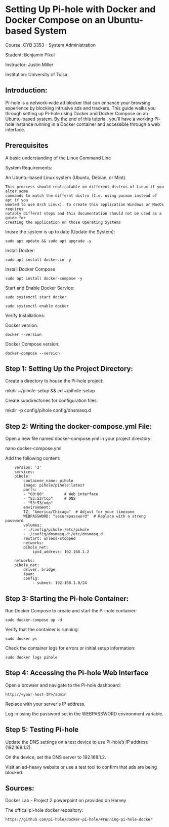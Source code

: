 # Setting Up Pi-hole with Docker and Docker Compose on an Ubuntu-based System

Course: CYB 3353 - System Administration

Student: Benjamin Pikul

Instructor: Justin Miller

Institution: University of Tulsa

## Introduction:
Pi-hole is a network-wide ad blocker that can enhance your browsing experience by blocking intrusive ads and trackers. This guide walks you through setting up Pi-hole using Docker and Docker Compose on an Ubuntu-based system. By the end of this tutorial, you'll have a working Pi-hole instance running in a Docker container and accessible through a web interface.

## Prerequisites
A basic understanding of the Linux Command Line

System Requirements:

An Ubuntu-based Linux system (Ubuntu, Debian, or Mint).

    This proccess should replicatable on different distros of Linux if you alter some
    commands to match the differnt distro (I.e. using pacman instead of apt if you 
    wanted to use Arch Linux). To create this application Windows or MacOs requires 
    notably differnt steps and this documentation should not be used as a guide for 
    creating the application on those Operating Systems

Inusre the system is up to date (Update the System):

    sudo apt update && sudo apt upgrade -y

Install Docker:

    sudo apt install docker.io -y

Install Docker Compose

    sudo apt install docker-compose -y

Start and Enable Docker Service:

    sudo systemctl start docker
    
    sudo systemctl enable docker

Verify Installations:

Docker version:

    docker --version

Docker Compose version:

    docker-compose --version

## Step 1: Setting Up the Project Directory:
Create a directory to house the Pi-hole project:

mkdir ~/pihole-setup && cd ~/pihole-setup

Create subdirectories for configuration files:

mkdir -p config/pihole config/dnsmasq.d

## Step 2: Writing the docker-compose.yml File:

Open a new file named docker-compose.yml in your project directory:

nano docker-compose.yml

Add the following content:

        version: '3'
        services:
        pihole:
            container_name: pihole
            image: pihole/pihole:latest
            ports:
            - "80:80"         # Web interface
            - "53:53/tcp"     # DNS
            - "53:53/udp"
            environment:
            TZ: "America/Chicago"  # Adjust for your timezone
            WEBPASSWORD: "securepassword"  # Replace with a strong password
            volumes:
            - ./config/pihole:/etc/pihole
            - ./config/dnsmasq.d:/etc/dnsmasq.d
            restart: unless-stopped
            networks:
            pihole_net:
                ipv4_address: 192.168.1.2
    
        networks:
        pihole_net:
            driver: bridge
            ipam:
            config:
                - subnet: 192.168.1.0/24

## Step 3: Starting the Pi-hole Container:
Run Docker Compose to create and start the Pi-hole container:

    sudo docker-compose up -d

Verify that the container is running:

    sudo docker ps

Check the container logs for errors or initial setup information:

    sudo docker logs pihole

## Step 4: Accessing the Pi-hole Web Interface
Open a browser and navigate to the Pi-hole dashboard:

    http://<your-host-IP>/admin
    
Replace <your-host-IP> with your server's IP address.

Log in using the password set in the WEBPASSWORD environment variable.

## Step 5: Testing Pi-hole

Update the DNS settings on a test device to use Pi-hole’s IP address (192.168.1.2).

On the device, set the DNS server to 192.168.1.2.

Visit an ad-heavy website or use a test tool to confirm that ads are being blocked.

## Sources:
Docker Lab - Project 2 powerpoint on provided on Harvey

The offical pi-hole docker repository:

    https://github.com/pi-hole/docker-pi-hole/#running-pi-hole-docker
